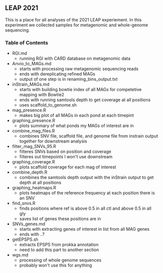 ## LEAP 2021
This is a place for all analyses of the 2021 LEAP experiement. In this experiment we collected samples for metagenomic and whole-genome sequencing.

### Table of Contents
* RGI.md
  + running RGI with CARD database on metagenomic data
* Anvio_to_MAGs.md
  + starts with processing raw metagenomic sequencing reads
  + ends with dereplicating refined MAGs
  + output of one step is in renaming_bins_output.txt
* inStrain_MAGs.md
  + starts with building bowtie index of all MAGs for competetive mapping with Bowtie2
  + ends with running samtools depth to get coverage at all positions
  + uses scaffold_to_genome.sh
* mag_presence.R
  + makes big plot of all MAGs in each pond at each timepint
* graphing_presence.R
  + plots summary of what ponds my MAGs of interest are in
* combine_mag_files.R
  + combines SNV file, scaffold file, and genome file from instrain output together for downstream analysis
* filter_mag_SNVs_95.R
  + filteres SNVs based on position and coverage
  + filteres out timepoints I won't use downstream
* graphing_coverage.R
  + plots scaffold coverage for each mag of interest
* combine_depth.R
  + combines the samtools depth output with the inStrain output to get depth at all positions
* graphing_heatmaps.R
  + plots heatmaps of the reference frequency at each position there is an SNV
* find_snvs.R
  + finds positions where ref is above 0.5 in all ctl and above 0.5 in all gly
  + saves list of genes these positions are in
* SNVs_genes.md
  + starts with extracting genes of interest in list from all MAG genes
  + ends with ..?
* getEPSPS.sh
  + extracts EPSPS from prokka annotation 
  + need to add this part to another section
* wgs.md
  + processing of whole genome sequences
  + probably won't use this for anything





